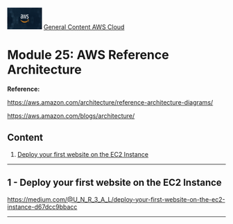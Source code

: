 <img src="../images/extra/banner_aws.png" alt="aws" width=80 height=50 /> [General Content AWS Cloud][1]

[1]: https://github.com/weder96/aws-certification-learning

# Module 25: AWS Reference Architecture

**Reference:**

https://aws.amazon.com/architecture/reference-architecture-diagrams/

https://aws.amazon.com/blogs/architecture/


## Content
1. <a href="#section-01">  Deploy your first website on the EC2 Instance </a>

***************************************************************************************************
## <a id="section-01"></a> **1 - Deploy your first website on the EC2 Instance**

https://medium.com/@U_N_R_3_A_L/deploy-your-first-website-on-the-ec2-instance-d67dcc9bbacc


***************************************************************************************************
